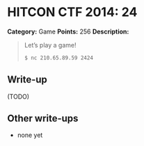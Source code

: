 # HITCON CTF 2014: 24

**Category:** Game
**Points:** 256
**Description:**

> Let’s play a game!
>
> ```bash
> $ nc 210.65.89.59 2424
> ```

## Write-up

(TODO)

## Other write-ups

* none yet
